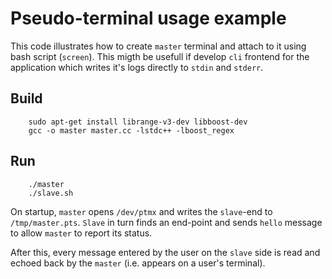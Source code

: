 # Pseudo-terminal usage example

This code illustrates how to create `master` terminal and attach to it using bash script (`screen`).
This migth be usefull if develop `cli` frontend for the application which writes it's logs directly to `stdin` and `stderr`.

## Build

```
    sudo apt-get install librange-v3-dev libboost-dev
    gcc -o master master.cc -lstdc++ -lboost_regex
```

## Run

```
    ./master
    ./slave.sh
```

On startup, `master` opens `/dev/ptmx` and writes the `slave`-end to `/tmp/master.pts`.
`Slave` in turn finds an end-point and sends `hello` message to allow `master` to report its status.

After this, every message entered by the user on the `slave` side is read and echoed back by the `master` (i.e. appears on a user's terminal).
